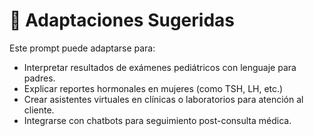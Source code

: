 # 🔁 Adaptaciones Sugeridas

Este prompt puede adaptarse para:

- Interpretar resultados de exámenes pediátricos con lenguaje para padres.
- Explicar reportes hormonales en mujeres (como TSH, LH, etc.)
- Crear asistentes virtuales en clínicas o laboratorios para atención al cliente.
- Integrarse con chatbots para seguimiento post-consulta médica.

